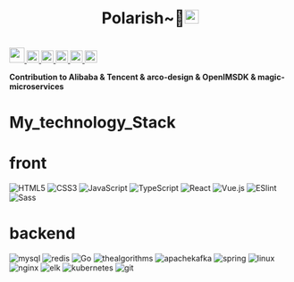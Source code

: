 
<p align="center">
<h1 height="200px" align="center">Polarish~🍭<img src="https://cdn.jsdelivr.net/gh/MaleWeb/picture/images/techblog/hi.gif" width="25"></h1>
</p>

<br>
<a href="#">
<img height="27px" src="https://user-images.githubusercontent.com/41336612/118458463-5c9aeb00-b72d-11eb-947f-5a1f6a7f8b9e.png" />
</a>

<a href="https://github.com/Alibaba">
  <img alt="Tencent" width="22px" src="https://avatars.githubusercontent.com/u/1961952?s=200&v=4" />
</a>

<a href="https://github.com/Tencent">
  <img alt="Tencent" width="22px" src="https://user-images.githubusercontent.com/41336612/118458817-b1d6fc80-b72d-11eb-8bcc-f4c995635ca3.png" />
</a>

<a href="https://github.com/bytedance/magic-microservices">
  <img alt="bytedance" width="22px" src="https://avatars.githubusercontent.com/u/4158466?s=200&v=4" />
</a>

<a href="https://github.com/arco-design/arco-design">
  <img alt="arco-design" width="22px" src="https://avatars.githubusercontent.com/u/64576149?s=200&v=4" />
</a>
<a href="https://github.com/OpenIMSDK">
  <img alt="arco-design" width="22px" src="https://avatars.githubusercontent.com/u/84842645?s=200&v=4" />
</a>

**Contribution to Alibaba & Tencent & arco-design & OpenIMSDK & magic-microservices**

# My_technology_Stack

# front
  ![HTML5](https://img.shields.io/badge/-HTML5-%23E44D27?style=flat-square&logo=html5&logoColor=ffffff)
  ![CSS3](https://img.shields.io/badge/-CSS3-%231572B6?style=flat-square&logo=css3)
  ![JavaScript](https://img.shields.io/badge/-JavaScript-%23F7DF1C?style=flat-square&logo=javascript&logoColor=000000&labelColor=%23F7DF1C&color=%23FFCE5A)
  ![TypeScript](https://img.shields.io/badge/-TypeScript-007ACC?style=flat-square&logo=typescript&logoColor=white)
  ![React](https://img.shields.io/badge/-React-%23282C34?style=flat-square&logo=react)
  ![Vue.js](https://img.shields.io/badge/-Vue.js-%232c3e50?style=flat-square&logo=vuedotjs)
  ![ESlint](https://img.shields.io/badge/-ESLint-%234B32C3?style=flat-square&logo=eslint)
  ![Sass](https://img.shields.io/badge/-Sass-%23CC6699?style=flat-square&logo=sass&logoColor=ffffff)
# backend
![mysql](https://img.shields.io/badge/mysql-4285F4.svg?style=flat-square&logo=mysql&logoColor=white)
![redis](https://img.shields.io/badge/Redis-DC382D.svg?style=flat-square&logo=redis&logoColor=white)
![Go](https://img.shields.io/badge/Go-00ADD8.svg?style=flat-square&logo=go&logoColor=white)
![thealgorithms](https://img.shields.io/badge/thealgorithms-00BCB4.svg?style=flat-square&logo=thealgorithms&logoColor=white)
![apachekafka](https://img.shields.io/badge/apachekafka-231F20.svg?style=flat-square&logo=apachekafka&logoColor=white)
![spring](https://img.shields.io/badge/spring-6DB33F.svg?style=flat-square&logo=Spring&logoColor=white)
![linux](https://img.shields.io/badge/linux-FCC624.svg?style=flat-square&logo=linux&logoColor=white)
![nginx](https://img.shields.io/badge/nginx-009639.svg?style=flat-square&logo=nginx&logoColor=white)
![elk](https://img.shields.io/badge/elasticstack-005571.svg?style=flat-square&logo=elasticstack&logoColor=white)
![kubernetes](https://img.shields.io/badge/kubernetes-326CE5.svg?style=flat-square&logo=kubernetes&logoColor=white)
![git](https://img.shields.io/badge/git-F05032.svg?style=flat-square&logo=git&logoColor=white)








